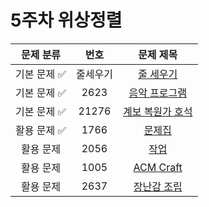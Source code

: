 # 5주차 위상정렬

| 문제 분류 | 번호 | 문제 제목 | 
| :--: | :--: | :--: | 
| 기본 문제 ✅| 줄세우기 | [줄 세우기](https://www.acmicpc.net/problem/2252) |
| 기본 문제 ✅ | 2623 | [음악 프로그램](https://www.acmicpc.net/problem/2623) | 
| 기본 문제 ✅| 21276 | [계보 복원가 호석](https://www.acmicpc.net/problem/21276) |
| 활용 문제 ✅| 1766 | [문제집](https://www.acmicpc.net/problem/1766) | 
| 활용 문제 | 2056 | [작업](https://www.acmicpc.net/problem/2056) | 
| 활용 문제 | 1005 | [ACM Craft](https://www.acmicpc.net/problem/1005) | 
| 활용 문제 | 2637 | [장난감 조립](https://www.acmicpc.net/problem/2637) | 



